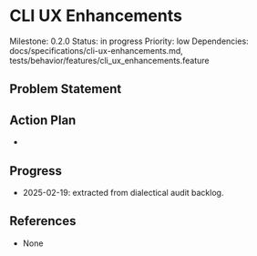 # CLI UX Enhancements
Milestone: 0.2.0
Status: in progress
Priority: low
Dependencies: docs/specifications/cli-ux-enhancements.md, tests/behavior/features/cli_ux_enhancements.feature

## Problem Statement
<description>


## Action Plan
- <tasks>

## Progress
- 2025-02-19: extracted from dialectical audit backlog.

## References
- None
